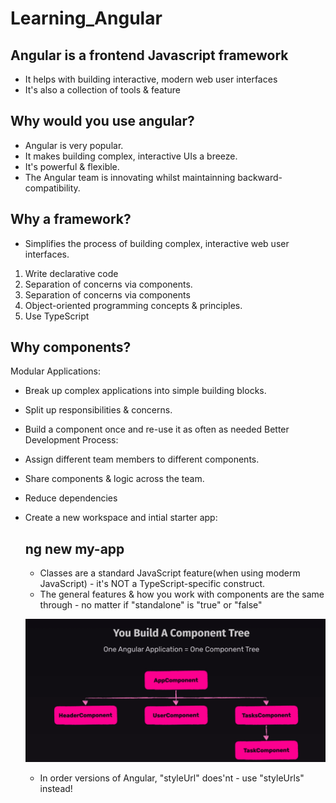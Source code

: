 # Learning_Angular

## Angular is a frontend Javascript framework

- It helps with building interactive, modern web user interfaces
- It's also a collection of tools & feature

## Why would you use angular?

- Angular is very popular.
- It makes building complex, interactive UIs a breeze.
- It's powerful & flexible.
- The Angular team is innovating whilst maintainning backward-compatibility.

## Why a framework?

- Simplifies the process of building complex, interactive web user interfaces.

1. Write declarative code
2. Separation of concerns via components.
3. Separation of concerns via components
4. Object-oriented programming concepts & principles.
5. Use TypeScript

## Why components?

Modular Applications:

- Break up complex applications into simple building blocks.
- Split up responsibilities & concerns.
- Build a component once and re-use it as often as needed
  Better Development Process:
- Assign different team members to different components.
- Share components & logic across the team.
- Reduce dependencies

- Create a new workspace and intial starter app:

  ## ng new my-app

  - Classes are a standard JavaScript feature(when using moderm JavaScript) - it's NOT a TypeScript-specific construct.
  - The general features & how you work with components are the same through - no matter if "standalone" is "true" or "false"

  ![alt text](image.png)

  - In order versions of Angular, "styleUrl" does'nt - use "styleUrls" instead!
